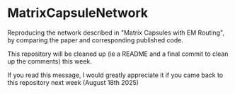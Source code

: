 # MatrixCapsuleNetwork
Reproducing the network described in "Matrix Capsules with EM Routing", by comparing the paper and corresponding published code.

This repository will be cleaned up (ie a README and a final commit to clean up the comments) this week.

If you read this message, I would greatly appreciate it if you came back to this repository next week (August 18th 2025)
